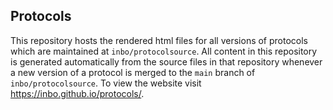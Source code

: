 ## Protocols

This repository hosts the rendered html files for all versions of protocols which are maintained at `inbo/protocolsource`.
All content in this repository is generated automatically from the source files in that repository whenever a new version of a protocol is merged to the `main` branch of `inbo/protocolsource`.
To view the website visit https://inbo.github.io/protocols/.
